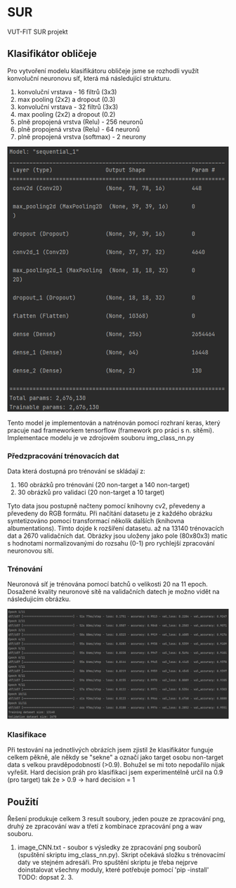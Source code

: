 # SUR
VUT-FIT SUR projekt

## Klasifikátor obličeje
Pro vytvoření modelu klasifikátoru obličeje jsme se rozhodli využít konvoluční neuronovu síť, která má následující strukturu.

1. konvoluční vrstava - 16 filtrů (3x3)
2. max pooling (2x2) a dropout (0.3)
3. konvoluční vrstava - 32 filtrů (3x3)
4. max pooling (2x2) a dropout (0.2)
5. plně propojená vrstva (Relu) - 256 neuronů
5. plně propojená vrstva (Relu) - 64 neuronů
5. plně propojená vrstva (softmax) - 2 neurony

![Model](model.png)

Tento model je implementován a natrénován pomocí rozhraní keras, který pracuje nad frameworkem tensorflow (framework pro práci s n. sítěmi).
Implementace modelu je ve zdrojovém souboru img_class_nn.py


### Předzpracování trénovacích dat
Data která dostupná pro trénování se skládají z:

1. 160 obrázků pro trénování (20 non-target a 140 non-target)
2. 30 obrázků pro validaci (20 non-target a 10 target)

Tyto data jsou postupně načteny pomocí knihovny cv2, převedeny a převedeny do RGB formátu.
Při načítání datasetu je z každého obrázku syntetizováno pomocí transformací několik dalších (knihovna albumentations).
Tímto dojde k rozšíření datasetu. až na 13140 trénovacích dat a 2670 validačních dat.
Obrázky jsou uloženy jako pole (80x80x3) matic s hodnotami normalizovanými do rozsahu (0-1) pro rychlejší zpracování neuronovou sítí.

### Trénování 
Neuronová síť je trénována pomocí batchů o velikosti 20 na 11 epoch.
Dosažené kvality neuronové sítě na validačních datech je možno vidět na následujicím obrázku.

![Training of the model](training.png)

### Klasifikace
Při testování na jednotlivých obrázích jsem zjistil že klasifikátor funguje celkem pěkně, ale někdy se "sekne" a označí jako target osobu non-target data s velkou pravděpodobností (>0.9).
Bohužel se mi toto nepodařilo nijak vyřešit.
Hard decision práh pro klasifikaci jsem experimentélně určil na 0.9 (pro target) tak že > 0.9 -> hard decision = 1

## Použití
Řešení produkuje celkem 3 result soubory, jeden pouze ze zpracování png, druhý ze zpracování wav a třetí z kombinace zpracování png a wav souboru.

1. image_CNN.txt - soubor s výsledky ze zpracování png souborů (spuštění skriptu img_class_nn.py). Skript očekává složku s trénovacímí daty ve stejném adresáři. Pro spuštění skriptu je třeba nejprve doinstalovat všechny moduly, které potřebuje pomocí 'pip -install'
TODO: dopsat 2. 3.



